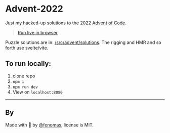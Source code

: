 # Advent-2022

Just my hacked-up solutions to the 2022 [Advent of Code](https://adventofcode.com/).

 > [Run live in browser](https://fenomas.github.io/advent-2022/)

Puzzle solutions are in: [/src/advent/solutions](https://github.com/fenomas/advent-2022/tree/main/src/advent/solutions). The rigging and HMR and so forth use svelte/vite.


## To run locally:

 1. clone repo
 2. `npm i`
 3. `npm run dev` 
 4. View on `localhost:8080`


----

## By

Made with 🍺 by [@fenomas](https://fenomas.com), license is MIT.


